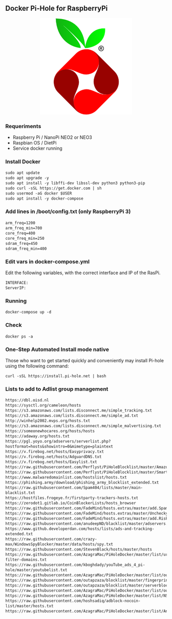## Docker Pi-Hole for RaspberryPi

<p align="center">
        <img src="icon.png" alt="PNG" height="300px" />
</p>

### Requeriments
- Raspberry Pi / NanoPi NEO2 or NEO3
- Raspbian OS / DietPi
- Service docker running

### Install Docker
    sudo apt update
    sudo apt upgrade -y
    sudo apt install -y libffi-dev libssl-dev python3 python3-pip
    sudo curl -sSL https://get.docker.com | sh
    sudo usermod -aG docker $USER
    sudo apt install -y docker-compose

### Add lines in /boot/config.txt (only RaspberryPi 3)
    arm_freq=1200
    arm_freq_min=700
    core_freq=400
    core_freq_min=250
    sdram_freq=450
    sdram_freq_min=400

### Edit vars in docker-compose.yml
Edit the following variables, with the correct interface and IP of the RasPi.

    INTERFACE:
    ServerIP:


### Running
    docker-compose up -d

### Check
    docker ps -a

### One-Step Automated Install mode native
Those who want to get started quickly and conveniently may install Pi-hole using the following command:

    curl -sSL https://install.pi-hole.net | bash

### Lists to add to Adlist group management
    https://dbl.oisd.nl
    https://sysctl.org/cameleon/hosts
    https://s3.amazonaws.com/lists.disconnect.me/simple_tracking.txt
    https://s3.amazonaws.com/lists.disconnect.me/simple_ad.txt
    http://winhelp2002.mvps.org/hosts.txt
    https://s3.amazonaws.com/lists.disconnect.me/simple_malvertising.txt
    https://someonewhocares.org/hosts/hosts
    https://adaway.org/hosts.txt
    https://pgl.yoyo.org/adservers/serverlist.php?hostformat=hosts&showintro=0&mimetype=plaintext
    https://v.firebog.net/hosts/Easyprivacy.txt
    https://v.firebog.net/hosts/AdguardDNS.txt
    https://v.firebog.net/hosts/Easylist.txt
    https://raw.githubusercontent.com/Perflyst/PiHoleBlocklist/master/AmazonFireTV.txt
    https://raw.githubusercontent.com/Perflyst/PiHoleBlocklist/master/SmartTV.txt
    https://www.malwaredomainlist.com/hostslist/hosts.txt
    https://phishing.army/download/phishing_army_blocklist_extended.txt
    https://raw.githubusercontent.com/Spam404/lists/master/main-blacklist.txt
    https://hostfiles.frogeye.fr/firstparty-trackers-hosts.txt
    https://zerodot1.gitlab.io/CoinBlockerLists/hosts_browser
    https://raw.githubusercontent.com/FadeMind/hosts.extras/master/add.Spam/hosts
    https://raw.githubusercontent.com/FadeMind/hosts.extras/master/UncheckyAds/hosts
    https://raw.githubusercontent.com/FadeMind/hosts.extras/master/add.Risk/hosts
    https://raw.githubusercontent.com/anudeepND/blacklist/master/adservers.txt
    https://www.github.developerdan.com/hosts/lists/ads-and-tracking-extended.txt
    https://raw.githubusercontent.com/crazy-max/WindowsSpyBlocker/master/data/hosts/spy.txt
    https://raw.githubusercontent.com/StevenBlack/hosts/master/hosts
    https://raw.githubusercontent.com/AzagraMac/PiHoleDocker/master/list/urlhaus-filter-domains.txt
    https://raw.githubusercontent.com/kboghdady/youTube_ads_4_pi-hole/master/youtubelist.txt
    https://raw.githubusercontent.com/AzagraMac/PiHoleDocker/master/list/outapzazaList.txt
    https://raw.githubusercontent.com/outapzaza/blocklist/master/fingerprintblock.txt
    https://raw.githubusercontent.com/outapzaza/blocklist/master/serverblocklist.txt
    https://raw.githubusercontent.com/AzagraMac/PiHoleDocker/master/list/outapzazaRegex.txt
    https://raw.githubusercontent.com/AzagraMac/PiHoleDocker/master/list/NSABlocklist.txt
    https://raw.githubusercontent.com/hoshsadiq/adblock-nocoin-list/master/hosts.txt
    https://raw.githubusercontent.com/AzagraMac/PiHoleDocker/master/list/AndroidTracking.txt
